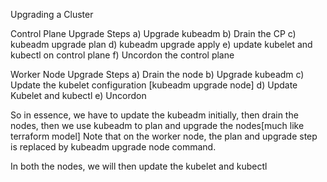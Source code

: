 Upgrading a Cluster 

Control Plane Upgrade Steps 
a) Upgrade kubeadm
b) Drain the CP
c) kubeadm upgrade plan
d) kubeadm upgrade apply
e) update kubelet and kubectl on control plane
f) Uncordon the control plane 

Worker Node Upgrade Steps
a) Drain the node
b) Upgrade kubeadm
c) Update the kubelet configuration [kubeadm upgrade node]
d) Update Kubelet and kubectl 
e) Uncordon


So in essence, we have to update the kubeadm initially, 
then drain the nodes, then we use kubeadm to plan and upgrade the nodes[much like terraform model]
Note that on the worker node, the plan and upgrade step is 
replaced by kubeadm upgrade node command.

In both the nodes, we will then update the kubelet and kubectl 


